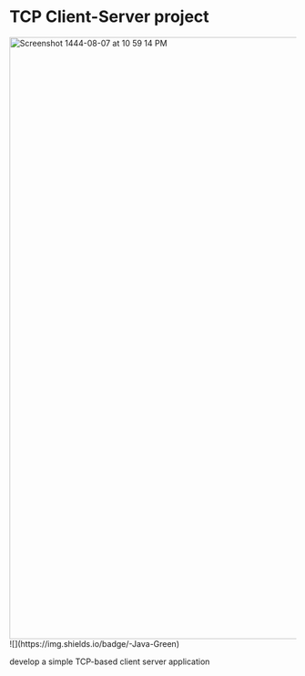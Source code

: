 # TCP Client-Server project <a name="TOP"></a>
<img width="1057" alt="Screenshot 1444-08-07 at 10 59 14 PM" src="https://user-images.githubusercontent.com/116809090/221670057-87c0734b-3c66-4ead-9b7b-936784207384.png">
![](https://img.shields.io/badge/-Java-Green)

develop a simple TCP-based client server application
